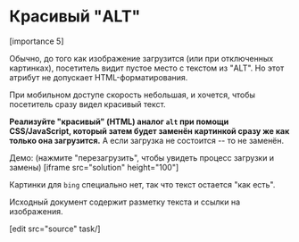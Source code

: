 # Красивый "ALT"

[importance 5]

Обычно, до того как изображение загрузится (или при отключенных картинках), посетитель видит пустое место с текстом из "ALT". Но этот атрибут не допускает HTML-форматирования.

При мобильном доступе скорость небольшая, и хочется, чтобы посетитель сразу видел красивый текст.

**Реализуйте "красивый" (HTML) аналог `alt` при помощи CSS/JavaScript, который затем будет заменён картинкой сразу же как только она загрузится.** А если загрузка не состоится -- то не заменён.

Демо: (нажмите "перезагрузить", чтобы увидеть процесс загрузки и замены)
[iframe src="solution" height="100"]

Картинки для `bing` специально нет, так что текст остается "как есть".

Исходный документ содержит разметку текста и ссылки на изображения.

[edit src="source" task/]